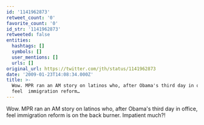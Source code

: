 ```yaml
---
id: '1141962873'
retweet_count: '0'
favorite_count: '0'
id_str: '1141962873'
retweeted: false
entities:
  hashtags: []
  symbols: []
  user_mentions: []
  urls: []
original_url: https://twitter.com/jth/status/1141962873
date: '2009-01-23T14:08:34.000Z'
title: >-
  Wow. MPR ran an AM story on latinos who, after Obama's third day in office,
  feel  immigration reform…
---
```


Wow. MPR ran an AM story on latinos who, after Obama's third day in office, feel  immigration reform is on the back burner. Impatient much?!